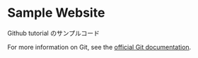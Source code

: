 # Sample Website
Github tutorial のサンプルコード

For more information on Git, see the
[official Git documentation](https://git-scm.com/).
